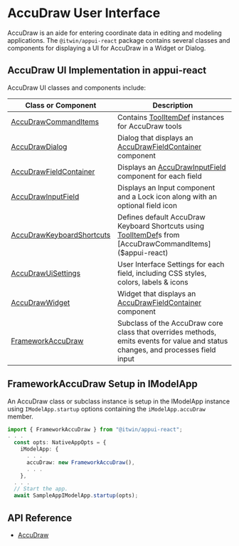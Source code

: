 # AccuDraw User Interface

AccuDraw is an aide for entering coordinate data in editing and modeling applications.
The `@itwin/appui-react` package contains several classes and components for displaying a UI for AccuDraw
in a Widget or Dialog.

## AccuDraw UI Implementation in appui-react

AccuDraw UI classes and components include:

| Class or Component | Description
| ----------- | ------------
| [AccuDrawCommandItems]($appui-react) | Contains [ToolItemDef]($appui-react) instances for AccuDraw tools
| [AccuDrawDialog]($appui-react) | Dialog that displays an [AccuDrawFieldContainer]($appui-react) component
| [AccuDrawFieldContainer]($appui-react) | Displays an [AccuDrawInputField]($appui-react) component for each field
| [AccuDrawInputField]($appui-react) | Displays an Input component and a Lock icon along with an optional field icon
| [AccuDrawKeyboardShortcuts]($appui-react) | Defines default AccuDraw Keyboard Shortcuts using [ToolItemDef]($appui-react)s from [AccuDrawCommandItems]($appui-react)
| [AccuDrawUiSettings]($appui-react) | User Interface Settings for each field, including CSS styles, colors, labels & icons
| [AccuDrawWidget]($appui-react) | Widget that displays an [AccuDrawFieldContainer]($appui-react) component
| [FrameworkAccuDraw]($appui-react) | Subclass of the AccuDraw core class that overrides methods, emits events for value and status changes, and processes field input

## FrameworkAccuDraw Setup in IModelApp

An AccuDraw class or subclass instance is setup in the IModelApp instance using `IModelApp.startup` options containing the `iModelApp.accuDraw` member.

```ts
import { FrameworkAccuDraw } from "@itwin/appui-react";
. . .
  const opts: NativeAppOpts = {
    iModelApp: {
      . . .
      accuDraw: new FrameworkAccuDraw(),
      . . .
    },
  . . .
  // Start the app.
  await SampleAppIModelApp.startup(opts);
```

## API Reference

- [AccuDraw]($appui-react:AccuDraw)
